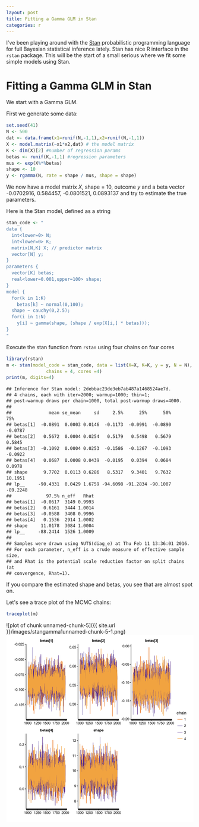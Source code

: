 ```yaml
---
layout: post
title: Fitting a Gamma GLM in Stan
categories: r
---
```


I've been playing around with the [Stan](http://mc-stan.org) probabilistic programming language for full Bayesian statistical inference lately. Stan has nice R interface in the `rstan` package.
This will be the start of a small serious where we fit some simple models using Stan.

# Fitting a Gamma GLM in Stan

We start with a Gamma GLM.

First we generate some data:


```r
set.seed(41)
N <- 500
dat <- data.frame(x1=runif(N,-1,1),x2=runif(N,-1,1))
X <- model.matrix(~x1*x2,dat) # the model matrix
K <- dim(X)[2] #number of regression params
betas <- runif(K,-1,1) #regression parameters
mus <- exp(X%*%betas)
shape <- 10
y <- rgamma(N, rate = shape / mus, shape = shape)
```

We now have a model matrix $X$, shape = 10, outcome $y$ and a beta vector -0.0702916, 0.584457, -0.0801521, 0.0893137 and try to estimate the
true parameters.

Here is the Stan model, defined as a string


```r
stan_code <- "
data {
  int<lower=0> N;
  int<lower=0> K;
  matrix[N,K] X; // predictor matrix
  vector[N] y;
}
parameters {
  vector[K] betas;
  real<lower=0.001,upper=100> shape;
}
model {
  for(k in 1:K)
    betas[k] ~ normal(0,100);
  shape ~ cauchy(0,2.5);
  for(i in 1:N)
    y[i] ~ gamma(shape, (shape / exp(X[i,] * betas)));
}
"
```

Execute the stan function from `rstan` using four chains on four cores


```r
library(rstan)
m <- stan(model_code = stan_code, data = list(X=X, K=K, y = y, N = N),
               chains = 4, cores =4)
print(m, digits=4)
```

```
## Inference for Stan model: 2debbac23de3eb7ab487a1468524ae7d.
## 4 chains, each with iter=2000; warmup=1000; thin=1; 
## post-warmup draws per chain=1000, total post-warmup draws=4000.
## 
##              mean se_mean     sd     2.5%      25%      50%      75%
## betas[1]  -0.0891  0.0003 0.0146  -0.1173  -0.0991  -0.0890  -0.0787
## betas[2]   0.5672  0.0004 0.0254   0.5179   0.5498   0.5679   0.5845
## betas[3]  -0.1092  0.0004 0.0253  -0.1586  -0.1267  -0.1093  -0.0922
## betas[4]   0.0687  0.0008 0.0439  -0.0195   0.0394   0.0684   0.0978
## shape      9.7702  0.0113 0.6286   8.5317   9.3401   9.7632  10.1951
## lp__     -90.4331  0.0429 1.6759 -94.6098 -91.2834 -90.1007 -89.2248
##             97.5% n_eff   Rhat
## betas[1]  -0.0617  3149 0.9993
## betas[2]   0.6161  3444 1.0014
## betas[3]  -0.0588  3408 0.9996
## betas[4]   0.1536  2914 1.0002
## shape     11.0178  3084 1.0004
## lp__     -88.2414  1526 1.0009
## 
## Samples were drawn using NUTS(diag_e) at Thu Feb 11 13:36:01 2016.
## For each parameter, n_eff is a crude measure of effective sample size,
## and Rhat is the potential scale reduction factor on split chains (at 
## convergence, Rhat=1).
```

If you compare the estimated shape and betas, you see that are almost spot on.

Let's see a trace plot of the MCMC chains:


```r
traceplot(m)
```

![plot of chunk unnamed-chunk-5]({{ site.url }}/images/stangamma1unnamed-chunk-5-1.png)
![](/images/stangamma1unnamed-chunk-5-1.png)
